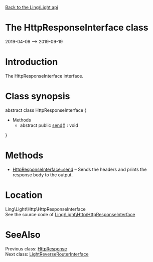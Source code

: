 [Back to the Ling/Light api](https://github.com/lingtalfi/Light/blob/master/doc/api/Ling/Light.md)



The HttpResponseInterface class
================
2019-04-09 --> 2019-09-19






Introduction
============

The HttpResponseInterface interface.



Class synopsis
==============


abstract class <span class="pl-k">HttpResponseInterface</span>  {

- Methods
    - abstract public [send](https://github.com/lingtalfi/Light/blob/master/doc/api/Ling/Light/Http/HttpResponseInterface/send.md)() : void

}






Methods
==============

- [HttpResponseInterface::send](https://github.com/lingtalfi/Light/blob/master/doc/api/Ling/Light/Http/HttpResponseInterface/send.md) &ndash; Sends the headers and prints the response body to the output.





Location
=============
Ling\Light\Http\HttpResponseInterface<br>
See the source code of [Ling\Light\Http\HttpResponseInterface](https://github.com/lingtalfi/Light/blob/master/Http/HttpResponseInterface.php)



SeeAlso
==============
Previous class: [HttpResponse](https://github.com/lingtalfi/Light/blob/master/doc/api/Ling/Light/Http/HttpResponse.md)<br>Next class: [LightReverseRouterInterface](https://github.com/lingtalfi/Light/blob/master/doc/api/Ling/Light/ReverseRouter/LightReverseRouterInterface.md)<br>
